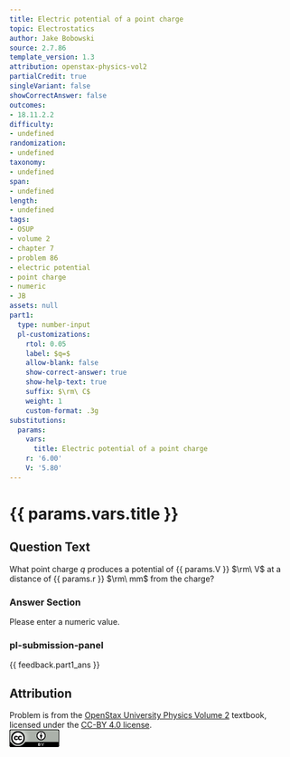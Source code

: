 ```yaml
---
title: Electric potential of a point charge
topic: Electrostatics
author: Jake Bobowski
source: 2.7.86
template_version: 1.3
attribution: openstax-physics-vol2
partialCredit: true
singleVariant: false
showCorrectAnswer: false
outcomes:
- 18.11.2.2
difficulty:
- undefined
randomization:
- undefined
taxonomy:
- undefined
span:
- undefined
length:
- undefined
tags:
- OSUP
- volume 2
- chapter 7
- problem 86
- electric potential
- point charge
- numeric
- JB
assets: null
part1:
  type: number-input
  pl-customizations:
    rtol: 0.05
    label: $q=$
    allow-blank: false
    show-correct-answer: true
    show-help-text: true
    suffix: $\rm\ C$
    weight: 1
    custom-format: .3g
substitutions:
  params:
    vars:
      title: Electric potential of a point charge
    r: '6.00'
    V: '5.80'
---
```

# {{ params.vars.title }}

## Question Text

What point charge $q$ produces a potential of {{ params.V }} $\rm\ V$ at a distance of {{ params.r }} $\rm\ mm$ from the charge?

### Answer Section

Please enter a numeric value.

### pl-submission-panel

{{ feedback.part1_ans }}

## Attribution

Problem is from the [OpenStax University Physics Volume 2](https://openstax.org/details/books/university-physics-volume-2) textbook, licensed under the [CC-BY 4.0 license](https://creativecommons.org/licenses/by/4.0/).<br>![Image representing the Creative Commons 4.0 BY license.](https://raw.githubusercontent.com/firasm/bits/master/by.png)